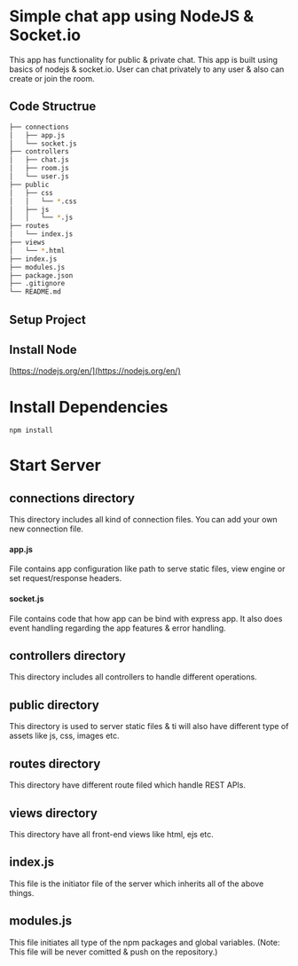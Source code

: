 # Simple chat app using NodeJS & Socket.io
This app has functionality for public & private chat. This app is built using basics of nodejs & socket.io. User can chat privately to any user & also can create or join the room.
## Code Structrue
```bash
├── connections
│   ├── app.js
│   └── socket.js
├── controllers
│   ├── chat.js
│   ├── room.js
│   └── user.js
├── public
│   ├── css
│   │   └── *.css
│   ├── js
│   │   └── *.js
├── routes
│   └── index.js
├── views
│   └── *.html
├── index.js
├── modules.js
├── package.json
├── .gitignore
└── README.md
```

## Setup Project

## Install Node
[https://nodejs.org/en/](https://nodejs.org/en/)

# Install Dependencies
	npm install

# Start Server
	



## connections directory

This directory includes all kind of connection files. You can add your own new connection file.

#### app.js

File contains app configuration like path to serve static files, view engine or set request/response headers.

#### socket.js

File contains code that how app can be bind with express app. It also does event handling regarding the app features & error handling.

## controllers directory

This directory includes all controllers to handle different operations.

## public directory

This directory is used to server static files & ti will also have different type of assets like js, css, images etc.

## routes directory

This directory have different route filed which handle REST APIs.

## views directory

This directory have all front-end views like html, ejs etc.

## index.js

This file is the initiator file of the server which inherits all of the above things.

## modules.js

This file initiates all type of the npm packages and global variables. (Note: This file will be never comitted & push on the repository.)